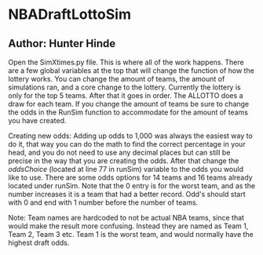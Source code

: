 # NBADraftLottoSim
## Author: Hunter Hinde
Open the SimXtimes.py file. This is where all of the work happens. There are a few global variables at the top that will change the function of how the lottery works. You can change the amount of teams, the amount of simulations ran, and a core change to the lottery. Currently the lottery is only for the top 5 teams. After that it goes in order. The ALLOTTO does a draw for each team. If you change the amount of teams be sure to change the odds in the RunSim function to accommodate for the amount of teams you have created. 

Creating new odds: Adding up odds to 1,000 was always the easiest way to do it, that way you can do the math to find the correct percentage in your head, and you do not need to use any decimal places but can still be precise in the way that you are creating the odds. After that change the _oddsChoice_ (located at line 77 in runSim) variable to the odds you would like to use. There are some odds options for 14 teams and 16 teams already located under runSim. Note that the 0 entry is for the worst team, and as the number increases it is a team that had a better record. Odd's should start with 0 and end with 1 number before the number of teams.

Note: Team names are hardcoded to not be actual NBA teams, since that would make the result more confusing. Instead they are named as Team 1, Team 2, Team 3 etc. Team 1 is the worst team, and would normally have the highest draft odds. 
